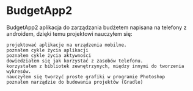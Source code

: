 # BudgetApp2
BudgetApp2 aplikacja do zarządzania budżetem napisana na telefony z androidem, dzięki temu projektowi nauczyłem się:

```
projektować aplikacje na urządzenia mobilne.
poznałem cykle życia aplikacji
poznałem cykle życia aktywności
dowiedziałem się jak korzystać z zasobów telefonu.
korzystałem z bibliotek zewnętrzynych, między innymi do tworzenia wykresów.
nauczyłem się tworzyć proste grafiki w programie Photoshop
poznałem narządzie do budowania projektów (Gradle)
```

